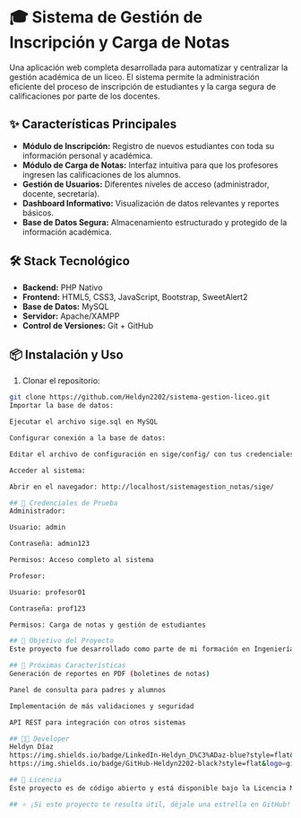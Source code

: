 # 🎓 Sistema de Gestión de Inscripción y Carga de Notas

Una aplicación web completa desarrollada para automatizar y centralizar la gestión académica de un liceo. El sistema permite la administración eficiente del proceso de inscripción de estudiantes y la carga segura de calificaciones por parte de los docentes.

## ✨ Características Principales

- **Módulo de Inscripción:** Registro de nuevos estudiantes con toda su información personal y académica.
- **Módulo de Carga de Notas:** Interfaz intuitiva para que los profesores ingresen las calificaciones de los alumnos.
- **Gestión de Usuarios:** Diferentes niveles de acceso (administrador, docente, secretaría).
- **Dashboard Informativo:** Visualización de datos relevantes y reportes básicos.
- **Base de Datos Segura:** Almacenamiento estructurado y protegido de la información académica.

## 🛠️ Stack Tecnológico

- **Backend:** PHP Nativo
- **Frontend:** HTML5, CSS3, JavaScript, Bootstrap, SweetAlert2
- **Base de Datos:** MySQL
- **Servidor:** Apache/XAMPP
- **Control de Versiones:** Git + GitHub

## 📦 Instalación y Uso

1. Clonar el repositorio:
```bash
git clone https://github.com/Heldyn2202/sistema-gestion-liceo.git
Importar la base de datos:

Ejecutar el archivo sige.sql en MySQL

Configurar conexión a la base de datos:

Editar el archivo de configuración en sige/config/ con tus credenciales

Acceder al sistema:

Abrir en el navegador: http://localhost/sistemagestion_notas/sige/

## 👤 Credenciales de Prueba
Administrador:

Usuario: admin

Contraseña: admin123

Permisos: Acceso completo al sistema

Profesor:

Usuario: profesor01

Contraseña: prof123

Permisos: Carga de notas y gestión de estudiantes

## 🎯 Objetivo del Proyecto
Este proyecto fue desarrollado como parte de mi formación en Ingeniería en Informática, con el objetivo de aplicar conocimientos full-stack en un entorno real y resolver una necesidad concreta de gestión educativa.

## 🔮 Próximas Características
Generación de reportes en PDF (boletines de notas)

Panel de consulta para padres y alumnos

Implementación de más validaciones y seguridad

API REST para integración con otros sistemas

## 👨‍💻 Developer
Heldyn Díaz
https://img.shields.io/badge/LinkedIn-Heldyn_D%C3%ADaz-blue?style=flat&logo=linkedin
https://img.shields.io/badge/GitHub-Heldyn2202-black?style=flat&logo=github

## 📄 Licencia
Este proyecto es de código abierto y está disponible bajo la Licencia MIT.

## ⭐ ¡Si este proyecto te resulta útil, déjale una estrella en GitHub!

